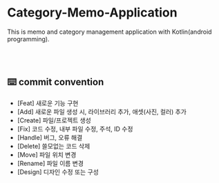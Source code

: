 # Category-Memo-Application
This is memo and category management application with Kotlin(android programming).


<br></br>
## ⌨️ commit convention
- [Feat] 새로운 기능 구현
- [Add] 새로운 파일 생성 시, 라이브러리 추가, 애셋(사진, 컬러) 추가
- [Create] 파일/프로젝트 생성
- [Fix] 코드 수정, 내부 파일 수정, 주석, ID 수정
- [Handle] 버그, 오류 해결
- [Delete] 쓸모없는 코드 삭제
- [Move] 파일 위치 변경
- [Rename] 파일 이름 변경
- [Design] 디자인 수정 또는 구성
